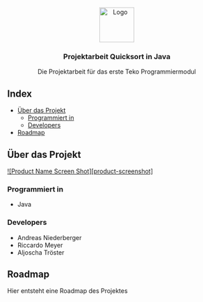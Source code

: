 
<!-- PROJECT LOGO -->
<br />
<p align="center">
  <a href="https://github.com/github_username/repo_name">
    <img src="images/logo.png" alt="Logo" width="80" height="80">
  </a>

  <h3 align="center">Projektarbeit Quicksort in Java</h3>

  <p align="center">
    Die Projektarbeit für das erste Teko Programmiermodul
     </p>
</p>



<!-- TABLE OF CONTENTS -->
## Index

* [Über das Projekt](#über-das-projekt)
  * [Programmiert in](#programmiert-in)
  * [Developers](#developers)
* [Roadmap](#roadmap)



<!-- ABOUT THE PROJECT -->
## Über das Projekt

[![Product Name Screen Shot][product-screenshot]](https://example.com)

### Programmiert in

* Java

### Developers

* Andreas Niederberger
* Riccardo Meyer
* Aljoscha Tröster

<!-- ROADMAP -->
## Roadmap

Hier entsteht eine Roadmap des Projektes
